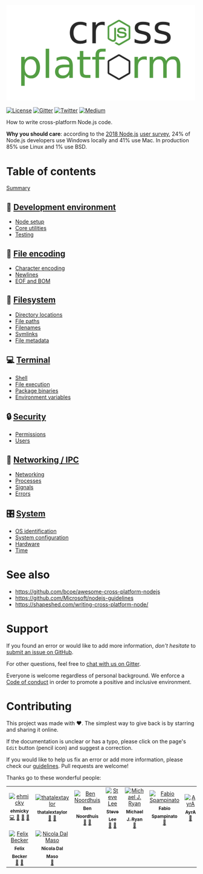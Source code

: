 <img src="https://raw.githubusercontent.com/ehmicky/design/master/cross-platform-nodejs/cross-platform-nodejs.svg?sanitize=true" width="500"/>

[![License](https://img.shields.io/badge/license-CC%20BY%204.0-4cc61e.svg?logo=github)](https://creativecommons.org/licenses/by/4.0/)
[![Gitter](https://img.shields.io/gitter/room/ehmicky/cross-platform-node-guide.svg?logo=gitter)](https://gitter.im/ehmicky/cross-platform-node-guide)
[![Twitter](https://img.shields.io/badge/%E2%80%8B-twitter-4cc61e.svg?logo=twitter)](https://twitter.com/intent/follow?screen_name=ehmicky)
[![Medium](https://img.shields.io/badge/%E2%80%8B-medium-4cc61e.svg?logo=medium)](https://medium.com/@ehmicky)

How to write cross-platform Node.js code.

**Why you should care**: according to the
[2018 Node.js](https://nodejs.org/en/user-survey-report/#Primary-OS-Distro)
[user survey](https://nodejs.org/en/user-survey-report/2018-nodejs-user-survey-raw-data.xlsx),
24% of Node.js developers use Windows locally and 41% use Mac. In production 85%
use Linux and 1% use BSD.

# Table of contents

[Summary](docs/summary.md)

## 🤖 [Development environment](docs/1_development_environment/README.md)

- [Node setup](docs/1_development_environment/node_setup.md)
- [Core utilities](docs/1_development_environment/core_utilities.md)
- [Testing](docs/1_development_environment/testing.md)

## 📝 [File encoding](docs/2_file_encoding/README.md)

- [Character encoding](docs/2_file_encoding/character_encoding.md)
- [Newlines](docs/2_file_encoding/newlines.md)
- [EOF and BOM](docs/2_file_encoding/eof_bom.md)

## 📂 [Filesystem](docs/3_filesystem/README.md)

- [Directory locations](docs/3_filesystem/directory_locations.md)
- [File paths](docs/3_filesystem/file_paths.md)
- [Filenames](docs/3_filesystem/filenames.md)
- [Symlinks](docs/3_filesystem/symlinks.md)
- [File metadata](docs/3_filesystem/file_metadata.md)

## 💻 [Terminal](docs/4_terminal/README.md)

- [Shell](docs/4_terminal/shell.md)
- [File execution](docs/4_terminal/file_execution.md)
- [Package binaries](docs/4_terminal/package_binaries.md)
- [Environment variables](docs/4_terminal/environment_variables.md)

## 🔒 [Security](docs/5_security/README.md)

- [Permissions](docs/5_security/permissions.md)
- [Users](docs/5_security/users.md)

## 📡 [Networking / IPC](docs/6_networking_ipc/README.md)

- [Networking](docs/6_networking_ipc/networking.md)
- [Processes](docs/6_networking_ipc/processes.md)
- [Signals](docs/6_networking_ipc/signals.md)
- [Errors](docs/6_networking_ipc/errors.md)

## 🎛️ [System](docs/7_system/README.md)

- [OS identification](docs/7_system/os_identification.md)
- [System configuration](docs/7_system/system_configuration.md)
- [Hardware](docs/7_system/hardware.md)
- [Time](docs/7_system/time.md)

# See also

- https://github.com/bcoe/awesome-cross-platform-nodejs
- https://github.com/Microsoft/nodejs-guidelines
- https://shapeshed.com/writing-cross-platform-node/

# Support

If you found an error or would like to add more information, _don't hesitate_ to
[submit an issue on GitHub](../../issues).

For other questions, feel free to
[chat with us on Gitter](https://gitter.im/ehmicky/cross-platform-node-guide).

Everyone is welcome regardless of personal background. We enforce a
[Code of conduct](CODE_OF_CONDUCT.md) in order to promote a positive and
inclusive environment.

# Contributing

This project was made with ❤️. The simplest way to give back is by starring and
sharing it online.

If the documentation is unclear or has a typo, please click on the page's `Edit`
button (pencil icon) and suggest a correction.

If you would like to help us fix an error or add more information, please check
our [guidelines](CONTRIBUTING.md). Pull requests are welcome!

Thanks go to these wonderful people:

<!-- ALL-CONTRIBUTORS-LIST:START -->
<!-- prettier-ignore -->
<table>
  <tr>
    <td align="center"><a href="https://twitter.com/ehmicky"><img src="https://avatars2.githubusercontent.com/u/8136211?v=4" width="100px;" alt="ehmicky"/><br /><sub><b>ehmicky</b></sub></a><br /><a href="https://github.com/ehmicky/cross-platform-node-guide/commits?author=ehmicky" title="Code">💻</a> <a href="#design-ehmicky" title="Design">🎨</a> <a href="#ideas-ehmicky" title="Ideas, Planning, & Feedback">🤔</a> <a href="https://github.com/ehmicky/cross-platform-node-guide/commits?author=ehmicky" title="Documentation">📖</a></td>
    <td align="center"><a href="https://github.com/thatalextaylor"><img src="https://avatars3.githubusercontent.com/u/1481643?v=4" width="100px;" alt="thatalextaylor"/><br /><sub><b>thatalextaylor</b></sub></a><br /><a href="#ideas-thatalextaylor" title="Ideas, Planning, & Feedback">🤔</a> <a href="https://github.com/ehmicky/cross-platform-node-guide/commits?author=thatalextaylor" title="Documentation">📖</a></td>
    <td align="center"><a href="https://github.com/bnoordhuis"><img src="https://avatars0.githubusercontent.com/u/275871?v=4" width="100px;" alt="Ben Noordhuis"/><br /><sub><b>Ben Noordhuis</b></sub></a><br /><a href="#ideas-bnoordhuis" title="Ideas, Planning, & Feedback">🤔</a> <a href="https://github.com/ehmicky/cross-platform-node-guide/commits?author=bnoordhuis" title="Documentation">📖</a></td>
    <td align="center"><a href="http://opendirective.com"><img src="https://avatars2.githubusercontent.com/u/618922?v=4" width="100px;" alt="Steve Lee"/><br /><sub><b>Steve Lee</b></sub></a><br /><a href="#ideas-SteveALee" title="Ideas, Planning, & Feedback">🤔</a> <a href="#talk-SteveALee" title="Talks">📢</a></td>
    <td align="center"><a href="http://tracker1.info/"><img src="https://avatars3.githubusercontent.com/u/444316?v=4" width="100px;" alt="Michael J. Ryan"/><br /><sub><b>Michael J. Ryan</b></sub></a><br /><a href="#ideas-tracker1" title="Ideas, Planning, & Feedback">🤔</a></td>
    <td align="center"><a href="http://twitter.com/fabiospampinato"><img src="https://avatars1.githubusercontent.com/u/1812093?v=4" width="100px;" alt="Fabio Spampinato"/><br /><sub><b>Fabio Spampinato</b></sub></a><br /><a href="#ideas-fabiospampinato" title="Ideas, Planning, & Feedback">🤔</a></td>
    <td align="center"><a href="https://github.com/AyrA"><img src="https://avatars0.githubusercontent.com/u/1301960?v=4" width="100px;" alt="AyrA"/><br /><sub><b>AyrA</b></sub></a><br /><a href="#ideas-AyrA" title="Ideas, Planning, & Feedback">🤔</a></td>
  </tr>
  <tr>
    <td align="center"><a href="https://twitter.com/felixfbecker"><img src="https://avatars0.githubusercontent.com/u/10532611?v=4" width="100px;" alt="Felix Becker"/><br /><sub><b>Felix Becker</b></sub></a><br /><a href="https://github.com/ehmicky/cross-platform-node-guide/commits?author=felixfbecker" title="Documentation">📖</a> <a href="#ideas-felixfbecker" title="Ideas, Planning, & Feedback">🤔</a></td>
    <td align="center"><a href="https://github.com/niktekusho"><img src="https://avatars1.githubusercontent.com/u/18280135?v=4" width="100px;" alt="Nicola Dal Maso"/><br /><sub><b>Nicola Dal Maso</b></sub></a><br /><a href="#ideas-niktekusho" title="Ideas, Planning, & Feedback">🤔</a></td>
  </tr>
</table>

<!-- ALL-CONTRIBUTORS-LIST:END -->
